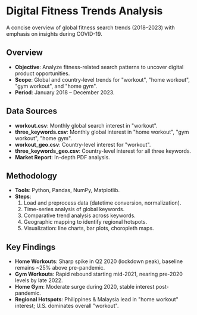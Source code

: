 # Digital Fitness Trends Analysis

A concise overview of global fitness search trends (2018–2023) with emphasis on insights during COVID-19.

## Overview
- **Objective**: Analyze fitness-related search patterns to uncover digital product opportunities.
- **Scope**: Global and country-level trends for "workout", "home workout", "gym workout", and "home gym".
- **Period**: January 2018 – December 2023.

## Data Sources
- **workout.csv**: Monthly global search interest in "workout".
- **three_keywords.csv**: Monthly global interest in "home workout", "gym workout", "home gym".
- **workout_geo.csv**: Country-level interest for "workout".
- **three_keywords_geo.csv**: Country-level interest for all three keywords.
- **Market Report**: In-depth PDF analysis.

## Methodology
- **Tools**: Python, Pandas, NumPy, Matplotlib.
- **Steps**:
  1. Load and preprocess data (datetime conversion, normalization).
  2. Time-series analysis of global keywords.
  3. Comparative trend analysis across keywords.
  4. Geographic mapping to identify regional hotspots.
  5. Visualization: line charts, bar plots, choropleth maps.

## Key Findings
- **Home Workouts**: Sharp spike in Q2 2020 (lockdown peak), baseline remains ~25% above pre-pandemic.
- **Gym Workouts**: Rapid rebound starting mid-2021, nearing pre-2020 levels by late 2022.
- **Home Gym**: Moderate surge during 2020, stable interest post-pandemic.
- **Regional Hotspots**: Philippines & Malaysia lead in "home workout" interest; U.S. dominates overall "workout".
